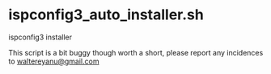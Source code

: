 ispconfig3_auto_installer.sh
============================

ispconfig3 installer

This script is a bit buggy though worth a short, please report any incidences to waltereyanu@gmail.com

